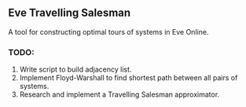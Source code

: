 ## Eve Travelling Salesman
A tool for constructing optimal tours of systems in Eve Online. 

### TODO:
1. Write script to build adjacency list. 
2. Implement Floyd-Warshall to find shortest path between all pairs of systems. 
3. Research and implement a Travelling Salesman approximator. 
